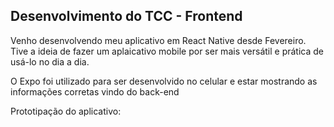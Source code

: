 ## Desenvolvimento do TCC - Frontend

Venho desenvolvendo meu aplicativo em React Native desde Fevereiro. Tive a ideia de fazer um aplaicativo mobile por ser mais versátil e prática de usá-lo no dia a dia.

O Expo foi utilizado para ser desenvolvido no celular e estar mostrando as informações corretas vindo do back-end

Prototipação do aplicativo:
